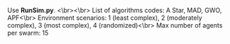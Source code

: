 Use **RunSim.py**.
<\br><\br>
List of algorithms codes: A Star, MAD, GWO, APF<\br>
Environment scenarios: 1 (least complex), 2 (moderately complex), 3 (most complex), 4 (randomized)<\br>
Max number of agents per swarm: 15
